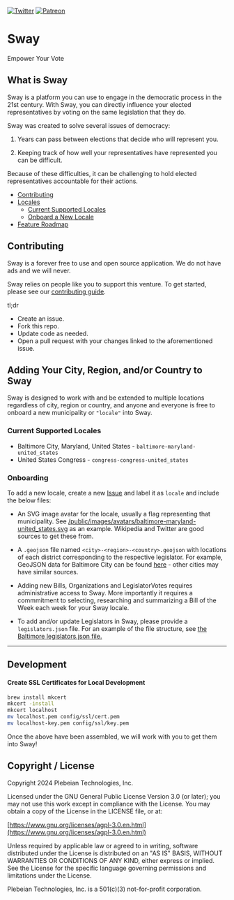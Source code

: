 [![Twitter](https://img.shields.io/twitter/follow/Sway_Vote?label=Follow%20Sway&style=social)](https://twitter.com/Sway_Vote)
[![Patreon](https://img.shields.io/badge/Patreon-contribute-yellow.svg)](https://patreon.com/sway_vote)

# Sway

Empower Your Vote

## What is Sway

Sway is a platform you can use to engage in the democratic process in the 21st century. With Sway, you can directly influence your elected representatives by voting on the same legislation that they do.

Sway was created to solve several issues of democracy:

1. Years can pass between elections that decide who will represent you.

2. Keeping track of how well your representatives have represented you can be difficult.

Because of these difficulties, it can be challenging to hold elected representatives accountable for their actions.

-   [Contributing](#contributing)
-   [Locales](#locales)
    -   [Current Supported Locales](#current-supported-locales)
    -   [Onboard a New Locale](#onboard-a-new-locale)
-   [Feature Roadmap](#feature-roadmap)

## Contributing

Sway is a forever free to use and open source application. We do not have ads and we will never.

Sway relies on people like you to support this venture. To get started, please see our [contributing guide](/CONTRIBUTING.md).

tl;dr

-   Create an issue.
-   Fork this repo.
-   Update code as needed.
-   Open a pull request with your changes linked to the aforementioned issue.

## Adding Your City, Region, and/or Country to Sway

Sway is designed to work with and be extended to multiple locations regardless of city, region or country, and anyone and everyone is free to onboard a new municipality or `"locale"` into Sway.

### Current Supported Locales

-   Baltimore City, Maryland, United States - `baltimore-maryland-united_states`
-   United States Congress - `congress-congress-united_states`

### Onboarding

To add a new locale, create a new [Issue](https://github.com/Plebeian-Technology//sway-rails/issues) and label it as `locale` and include the below files:

-   An SVG image avatar for the locale, usually a flag representing that municipality. See [/public/images/avatars/baltimore-maryland-united_states.svg](/public/images/avatars/baltimore-maryland-united_states.svg) as an example. Wikipedia and Twitter are good sources to get these from.

-   A `.geojson` file named `<city>-<region>-<country>.geojson` with locations of each district corresponding to the respective legislator. For example, GeoJSON data for Baltimore City can be found [here](https://data.baltimorecity.gov/datasets/council-district-2021) - other cities may have similar sources.

-   Adding new Bills, Organizations and LegislatorVotes requires administrative access to Sway. More importantly it requires a commmitment to selecting, researching and summarizing a Bill of the Week each week for your Sway locale.

-   To add and/or update Legislators in Sway, please provide a `legislators.json` file. For an example of the file structure, see [the Baltimore legislators.json file.](/storage/seeds/data/united_states/maryland/baltimore/legislators.json)

---

## Development

#### Create SSL Certificates for Local Development

```zsh
brew install mkcert
mkcert -install
mkcert localhost
mv localhost.pem config/ssl/cert.pem
mv localhost-key.pem config/ssl/key.pem
```

Once the above have been assembled, we will work with you to get them into Sway!

## Copyright / License

Copyright 2024 Plebeian Technologies, Inc.

Licensed under the GNU General Public License Version 3.0 (or later);
you may not use this work except in compliance with the License.
You may obtain a copy of the License in the LICENSE file, or at:

[https://www.gnu.org/licenses/agpl-3.0.en.html](https://www.gnu.org/licenses/agpl-3.0.en.html)

Unless required by applicable law or agreed to in writing, software
distributed under the License is distributed on an "AS IS" BASIS,
WITHOUT WARRANTIES OR CONDITIONS OF ANY KIND, either express or implied.
See the License for the specific language governing permissions and
limitations under the License.

Plebeian Technologies, Inc. is a 501(c)(3) not-for-profit corporation.

